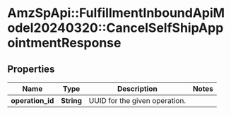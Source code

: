 # AmzSpApi::FulfillmentInboundApiModel20240320::CancelSelfShipAppointmentResponse

## Properties
Name | Type | Description | Notes
------------ | ------------- | ------------- | -------------
**operation_id** | **String** | UUID for the given operation. | 

